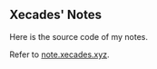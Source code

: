 ## Xecades' Notes

Here is the source code of my notes.

Refer to [note.xecades.xyz](https://note.xecades.xyz/).